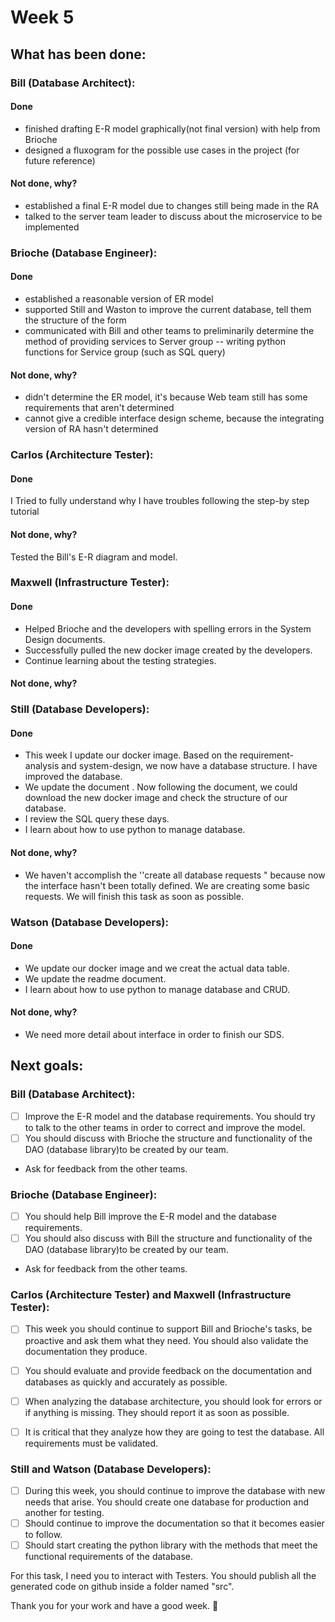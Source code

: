 # Week 5

## What has been done:

### Bill (Database Architect):

#### Done
- finished drafting E-R model graphically(not final version) with help from Brioche
- designed a fluxogram for the possible use cases in the project (for future reference)

#### Not done, why?
- established a final E-R model due to changes still being made in the RA
- talked to the server team leader to discuss about the microservice to be implemented


### Brioche (Database Engineer):

#### Done
- established a reasonable version of ER model
- supported Still and Waston to improve the current database, tell them the structure of the form
- communicated with Bill and other teams to preliminarily determine the method of providing services to Server group -- writing python functions for Service group (such as SQL query) 

#### Not done, why?
- didn't determine the ER model, it's because Web team still has some requirements that aren't determined
- cannot give a credible interface design scheme, because the integrating version of RA hasn't determined

### Carlos (Architecture Tester):

#### Done
I Tried to fully understand why I have troubles following the step-by step tutorial

#### Not done, why?
Tested the Bill's E-R diagram and model.


### Maxwell (Infrastructure Tester):

#### Done
- Helped Brioche and the developers with spelling errors in the System Design documents.
- Successfully pulled the new docker image created by the developers.
- Continue learning about the testing strategies.

#### Not done, why?

### Still (Database Developers):

#### Done
- This week I update our docker image.  Based on the requirement-analysis and system-design, we now have a database structure. I have improved the database.
- We update the document . Now following the document, we could download the new docker image and check the structure of our database.
- I review the SQL query these days.
- I learn about how to use python to manage database.

#### Not done, why?
- We haven't accomplish the ''create all database requests " because now the interface hasn't been totally defined. We are creating some basic requests. We will finish this task as soon as possible. 

### Watson  (Database Developers):

#### Done
- We update our docker image and we creat the actual data table. 
- We update the readme document.
- I learn about how to use python to manage database and CRUD.

#### Not done, why?
- We need more detail about interface in order to finish our SDS.

## Next goals:

### Bill (Database Architect):

- [ ] Improve the E-R model and the database requirements. You should try to talk to the other teams in order to correct and improve the model.
- [ ] You should discuss with Brioche the structure and functionality of the DAO (database library)to be created by our team.

* Ask for feedback from the other teams.

### Brioche (Database Engineer):

- [ ] You should help Bill improve the E-R model and the database requirements.
- [ ] You should also discuss with Bill the structure and functionality of the DAO (database library)to be created by our team.

* Ask for feedback from the other teams.

### Carlos (Architecture Tester) and Maxwell (Infrastructure Tester):

- [ ] This week you should continue to support Bill and Brioche's tasks, be proactive and ask them what they need. You should also validate the documentation they produce.
- [ ] You should evaluate and provide feedback on the documentation and databases as quickly and accurately as possible. 
- [ ] When analyzing the database architecture, you should look for errors or if anything is missing. They should report it as soon as possible.
- [ ] It is critical that they analyze how they are going to test the database. All requirements must be validated.


### Still and Watson (Database Developers):

- [ ] During this week, you should continue to improve the database with new needs that arise. You should create one database for production and another for testing. 
- [ ] Should continue to improve the documentation so that it becomes easier to follow.
- [ ] Should start creating the python library with the methods that meet the functional requirements of the database.

For this task, I need you to interact with Testers. You should publish all the generated code on github inside a folder named "src".


Thank you for your work and have a good week. 🚀